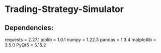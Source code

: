 # Trading-Strategy-Simulator
## Dependencies:
requests = 2.27.1
joblib = 1.0.1
numpy = 1.22.3
pandas = 1.3.4
matplotlib = 3.5.0
PyQt5 = 5.15.2

